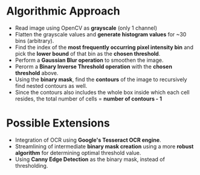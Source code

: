 # Algorithmic Approach
- Read image using OpenCV as **grayscale** (only 1 channel)
- Flatten the grayscale values and **generate histogram values** for ~30 bins (arbitrary).
- Find the index of the **most frequently occurring pixel intensity bin** and pick the **lower bound** of that bin as the **chosen threshold**.
- Perform a **Gaussian Blur operation** to smoothen the image.
- Perorm a **Binary Inverse Threshold operation** with the **chosen threshold** above.
- Using the **binary mask**, find the **contours** of the image to recursively find nested contours as well.
- Since the contours also includes the whole box inside which each cell resides, the total number of cells = **number of contours - 1**

# Possible Extensions
- Integration of OCR using **Google's Tesseract OCR engine**.
- Streamlining of intermediate **binary mask creation** using a more **robust algorithm** for determining optimal threshold value.
- Using **Canny Edge Detection** as the binary mask, instead of thresholding.
